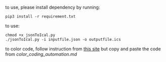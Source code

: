 to use, please install dependency by running:

``` pip3 install -r requirement.txt ```

to use:

``` 
chmod +x jsonToIcal.py
./jsonToIcal.py -i inputfile.json -o outputfile.ics 
```

to color code, follow instruction from [this site](https://rickpastoor.com/2019/05/30/google-calendar-color-coder.html)
but copy and paste the code from *color_coding_automation.md*
